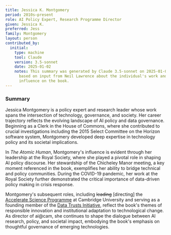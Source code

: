 ```yaml
---
title: Jessica K. Montgomery
period: 2010s–present
role: AI Policy Expert, Research Programme Director
given: Jessica K.
preferred: Jess
family: Montgomery
layout: person
contributed_by:
  initial:
    type: machine
    tool: Claude
    version: 3.5-sonnet
    date: 2025-01-02
    notes: This summary was generated by Claude 3.5-sonnet on 2025-01-02. It is
      based on input from Neil Lawrence about the individual's work and
      influence on the book.
---
```


<div class="machine-summary" markdown=1>

### Summary

Jessica Montgomery is a policy expert and research leader whose work spans the intersection of technology, governance, and society. Her career trajectory reflects the evolving landscape of AI policy and data governance. Beginning as a Clerk in the House of Commons, where she contributed to crucial investigations including the 2015 Select Committee on the Horizon software system, Montgomery developed deep expertise in technology policy and its societal implications.

In *The Atomic Human*, Montgomery's influence is evident through her leadership at the Royal Society, where she played a pivotal role in shaping AI policy discourse. Her stewardship of the Chicheley Manor meeting, a key moment referenced in the book, exemplifies her ability to bridge technical and policy communities. During the COVID-19 pandemic, her work at the Royal Society further demonstrated the critical importance of data-driven policy making in crisis response.

Montgomery's subsequent roles, including ~~leading~~ [directing] the [Accelerate Science Programme](/initiatives/accelerate-science/) at Cambridge University and serving as a founding member of the [Data Trusts Initiative](/initiatives/data-trusts-initiative/), reflect the book's themes of responsible innovation and institutional adaptation to technological change. As director of ai@cam, she continues to shape the dialogue between AI research, policy, and societal impact, embodying the book's emphasis on thoughtful governance of emerging technologies. 

</div>
